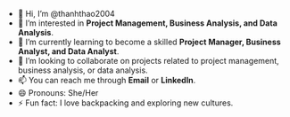 - 👋 Hi, I’m @thanhthao2004
- 👀 I’m interested in **Project Management, Business Analysis, and Data Analysis**.
- 🌱 I’m currently learning to become a skilled **Project Manager, Business Analyst, and Data Analyst**.
- 💞️ I’m looking to collaborate on projects related to project management, business analysis, or data analysis.
- 📫 You can reach me through **Email** or **LinkedIn**.
- 😄 Pronouns: She/Her
- ⚡ Fun fact: I love backpacking and exploring new cultures.
